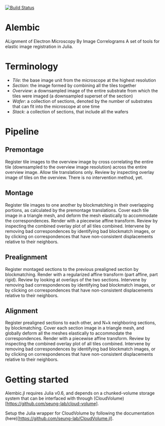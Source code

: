 [![Build Status](https://travis-ci.org/seung-lab/Julimaps.svg?branch=master)](https://travis-ci.org/seung-lab/Julimaps)

# Alembic
ALignment of Electron Microscopy By Image Correlograms
A set of tools for elastic image registration in Julia.

# Terminology
* _Tile_: the base image unit from the microscope at the highest resolution
* _Section_: the image formed by combining all the tiles together
* _Overview_: a downsampled image of the entire substrate from which the tiles were imaged (a downsampled superset of the section)
* _Wafer_: a collection of sections, denoted by the number of substrates that can fit into the microscope at one time
* _Stack_: a collection of sections, that include all the wafers

# Pipeline
## Premontage
Register tile images to the overview image by cross correlating the entire tile (downsampled to the overview image resolution) across the entire overview image. Allow tile translations only. Review by inspecting overlay image of tiles on the overview. There is no intervention method, yet.
## Montage
Register tile images to one another by blockmatching in their overlapping portions, as calculated by the premontage translations. Cover each tile image in a triangle mesh, and deform the mesh elastically to accommodate the correspondences. Render with a piecewise affine transform. Review by inspecting the combined overlay plot of all tiles combined. Intervene by removing bad correspondences by identifying bad blockmatch images, or by clicking on correspondences that have non-consistent displacements relative to their neighbors.
## Prealignment
Register montaged sections to the previous prealigned section by blockmatching. Render with a regularized affine transform (part affine, part rigid). Review by looking at overlays of the two sections. Intervene by removing bad correspondences by identifying bad blockmatch images, or by clicking on correspondences that have non-consistent displacements relative to their neighbors. 
## Alignment
Register prealigned sections to each other, and N+k neighboring sections, by blockmatching. Cover each section image in a triangle mesh, and globally deform all the meshes elastically to accommodate the correspondences. Render with a piecewise affine transform. Review by inspecting the combined overlay plot of all tiles combined. Intervene by removing bad correspondences by identifying bad blockmatch images, or by clicking on correspondences that have non-consistent displacements relative to their neighbors.


# Getting started  
Alembic.jl requires Julia v0.6, and depends on a chunked-volume storage system that can be interfaced with through (CloudVolume)[https://github.com/seung-lab/cloud-volume].  

Setup the Julia wrapper for CloudVolume by following the documentation (here)[https://github.com/seung-lab/CloudVolume.jl].
